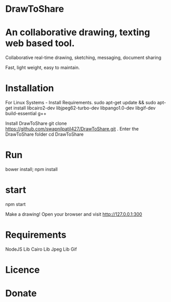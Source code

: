 # DrawToShare

# An collaborative drawing, texting web based tool.

Collaborative real-time drawing, sketching, messaging, document sharing

Fast, light weight, easy to maintain.

# Installation

For Linux Systems -
Install Requirements. sudo apt-get update && sudo apt-get install libcairo2-dev libjpeg62-turbo-dev libpango1.0-dev libgif-dev build-essential g++

Install DrawToShare git clone https://github.com/swapnilpatil427/DrawToShare.git .
Enter the DrawToShare folder cd DrawToShare

# Run 
bower install; npm install
# start
npm start

Make a drawing! Open your browser and visit http://127.0.0.1:300

# Requirements

NodeJS
Lib Cairo
Lib Jpeg
Lib Gif

# Licence

# Donate
